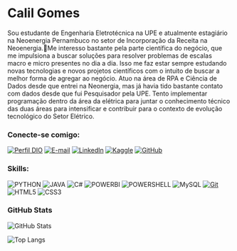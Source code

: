 # Calil Gomes
Sou estudante de Engenharia Eletrotécnica na UPE e atualmente estagiário na Neoenergia Pernambuco no setor de Incorporação da Receita na Neoenergia.Me interesso bastante pela parte científica do negócio, que me impulsiona a buscar soluções para resolver problemas de escalas macro e micro presentes no dia a dia.
Isso me faz estar sempre estudando novas tecnologias e novos projetos científicos com o intuito de buscar a melhor forma de agregar ao negócio.
Atuo na área de RPA e Ciência de Dados desde que entrei na Neonergia, mas já havia tido bastante contato com dados desde que fui Pesquisador pela UPE.
Tento implementar programação dentro da área da elétrica para juntar o conhecimento técnico das duas áreas para intensificar e contribuir para o contexto de evolução tecnológico do Setor Elétrico.

### Conecte-se comigo:
[![Perfil DIO](https://img.shields.io/badge/-Digital%20Innovation%20One-000?style=for-the-badge&logo=DIO&logoColor=30A3DC)](https://web.dio.me/users/calilcgomes/)
[![E-mail](https://img.shields.io/badge/-Email-000?style=for-the-badge&logo=microsoft-outlook&logoColor=E94D5F)](mailto:ccmg@poli.br)
[![LinkedIn](https://img.shields.io/badge/-LinkedIn-000?style=for-the-badge&logo=linkedin&logoColor=30A3DC)](https://www.linkedin.com/in/calil-cavalcante-ba0872182/)
[![Kaggle](https://img.shields.io/badge/-Kaggle-000?style=for-the-badge&logo=Kaggle&logoColor=30A3DC)](https://www.kaggle.com/calilcavalcantemuniz)
[![GitHub](https://img.shields.io/badge/GitHub-000?style=for-the-badge&logo=github&logoColor=30A3DC)](https://docs.github.com/)

### Skills:
![PYTHON](https://img.shields.io/badge/-Python-000?style=for-the-badge&logo=Python&logoColor=30A3DC)
![JAVA](https://img.shields.io/badge/-java-000?style=for-the-badge&logo=JAVA&logoColor=30A3DC)
![C#](https://img.shields.io/badge/-C%23-000?style=for-the-badge&logo=c%20sharp&logoColor=30A3DC)
![POWERBI](https://img.shields.io/badge/-PowerBi-000?style=for-the-badge&logo=Power%20Bi)
![POWERSHELL](https://img.shields.io/badge/-powershell-000?style=for-the-badge&logo=POWERSHELL)
![MySQL](https://img.shields.io/badge/-Mysql-000?style=for-the-badge&logo=MySQL&logoColor=30A3DC)
[![Git](https://img.shields.io/badge/Git-000?style=for-the-badge&logo=git&logoColor=E94D5F)](https://git-scm.com/doc) 
![HTML5](https://img.shields.io/badge/HTML-000?style=for-the-badge&logo=html5&logoColor=30A3DC)
![CSS3](https://img.shields.io/badge/CSS3-000?style=for-the-badge&logo=css3&logoColor=E94D5F)

### GitHub Stats
![GitHub Stats](https://github-readme-stats.vercel.app/api?username=Caloka&theme=transparent&bg_color=000&border_color=c35124&show_icons=true&icon_color=c35124&title_color=c35124&text_color=FFF)

![Top Langs](https://github-readme-stats-git-masterrstaa-rickstaa.vercel.app/api/top-langs/?username=Caloka&bg_color=000&border_color=c35124&title_color=c35124&text_color=FFF)
